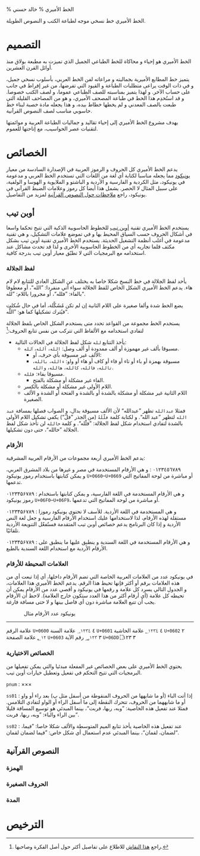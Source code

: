 % الخط الأميري
% خالد حسني

الخط الأميري خط نسخي موجه لطباعة الكتب و النصوص الطويلة.

# التصميم

الخط الأميري هو إحياء و محاكاة للخط الطباعي الجميل الذي تميزت به مطبعة بولاق منذ
أوائل القرن العشرين.

يتميز خط المطابع الأميرية بجماليته و مراعاته لفن الخط العربي، بأسلوب نسخي جميل،
و في ذات الوقت يراعى متطلبات الطباعة و القيود التي تفرضها، من غير إفراط في جانب
على حساب الآخر. و لهذا يتميز بمناسبته للصف الطباعي عموما، و لصف الكتب خصوصا.
و قد استُخدِم هذا الخط في طباعة المصحف الأميري، و هو من المصاحف القليلة التي طبعت
بالصف المعدني و لم يخطها خطاط بيده، و هذا يجعله مادة خصبة لبناء خط حاسوبي مناسب
لصف النصوص القرآنية.

يهدف مشروع الخط الأميري إلى إحياء تقاليد و جماليات الطباعة العربية و موائمتها
لتقنيات عصر الحواسيب، مع إتاحتها للعموم.

# الخصائص

يدعم الخط الأميري كل الحروف و الرموز العربية في الإصدارة السادسة من معيار
[يونيكود] مما يجعله مناسبا لكتابة أي لغة من اللغات التي تستخدم الخط العربي
و مدعومة في يونيكود، مثل الكردية و الفارسية و الأردية و الباشتو و الملايوية
و الهوسا و الولفية، على سبيل المثال لا الحصر. يشمل هذا أيضا كل رموز وعلامات الضبط
القرآني في يونيكود، راجع [ملاحظات حول النصوص القرآنية](#النصوص-القرآنية) لمزيد
من التفاصيل.

## أوبن تيب

يستخدم الخط الأميري تقنية [أوبن تيب] للخطوط الحاسوبية الذكية التي تتيح تحكما
واسعا في أشكال الحروف حسب السياق المحيط بها و في تموضع علامات التشكيل، و هي
تقنية مدعومة في أغلب أنظمة التشغيل الحديثة.  يستخدم الخط الأميري تقنية أوبن تيب
بشكل مكثف قلما تجاريه أي من الخطوط الحاسوبية الأخرى و لذا قد تحدث مشاكل عند
استخدامه مع البرمجيات التي لا تطبّق معيار أوبن تيب بدرجة كافية.

### لفظ الجلالة

يأخد لفظ الجلالة في خط النسخ شكلا خاصا به يختلف عن الشكل العادي للتتابع لام لام
هاء. يدعم الخط الأميري الشكل الخاص للفظ الجلالة سواء أتي منفردا: ”الله“، أو
معطوفا بالفاء: ”فلله“، أو مجرورا باللام: ”لله“.

يضع الخط شدة وألفا صغيرة على اللام الثانية إن لم تكن مُشَكَّلة، أما في حال شُكلت
فيُترك تشكيلها كما هو: ”اللَّه“.

يستخدم الخط مجموعة من القواعد تحدد متى يستخدم الشكل الخاص بلفظ الجلالة لتفادي
استخدامه مع الألفاظ التي تتركب من نفس تتابع الحروف:[^1]

* يأخذ التتابع `لله` شكل لفظ الجلالة في الحالات التالية:
    * مسبوقا بألف غير مهموزة أو ألف ممدودة أو ألف وصل: `الله`، `آلله`،
      `ٱلله`.
        * الألف غير مسبوقة بأي حرف، أو:
        * مسبوقة بهمزة أو باء أو تاء أو فاء أو كاف أو هاء أو واو:
         `ءالله`، `بالله`، `تالله`، `فالله`، `كالله`، `هالله`، `والله`.
    * مسبوقا بفاء: `فلله`.
        * الفاء غير مشكلة أو مشكلة بالفتح.
    * اللام الأولى غير مشكلة أو مشكلة بالكسر.
    * اللام الثانية غير مشكلة أو مشكلة بالشدة أو بالشدة و الفتحة أو الشدة
      و الألف الصغيرة.

فمثلا `عبدالله` تظهر ”عبدالله“ لأن الألف مسبوقة بدال، و الصواب فصلها بمسافة `عبد
الله` لتظهر ”عبد الله“. و لكتابة كلمة `فلَّلَهُ` (من الجذر ”فلّ“) يكفي تشكيل اللام
الأولى بالشدة لتفادي استخدام شكل لفظ الجلالة: ”فلّله“. و كلمة `خالله` لن تأخذ شكل
لفظ الجلالة ”خالله“، حتى دون تشكيلها.

### الأرقام

يدعم الخط الأميري أربعة مجموعات من الأرقام العربية المشرقية:

٠١٢٣٤٥٦٧٨٩
:    و هي الأرقام المستخدمة في مصر و غيرها من بلاد المشرق العربي، و يمكن كتابتها
     باستخدام رموز يونيكود `U+0660`–`U+0669` أو مباشرة من لوحة المفاتيح التي
     تدعمها.

۰۱۲۳۴۵۶۷۸۹
:    و هي الأرقام المستخدمة في اللغة الفارسية، و يمكن كتابتها باستخدام رموز
     يونيكود `U+06F0`–`U+06F9`، أو مباشرة من لوحة المفاتيح التي تدعمها.

<span lang="ur">۰۱۲۳۴۵۶۷۸۹</span>
:    و هي المستخدمة في اللغة الأردية. للأسف لا تحتوي يونيكود رموزا مستقلة لهذه
     الأرقام، لذا لاستخدامها عليك استخدام الأرقام الفارسية و جعل لغة النص الأردية
     و إذا كان البرنامج يدعم خصائص أوبن تيب المتقدمة فستُفعّل التنويعة الأردية
     تلقائيًا.

<span lang="sd">۰۱۲۳۴۵۶۷۸۹</span>
:    و هي الأرقام المستخدمة في اللغة السندية و ينطبق عليها ما ينطبق على الأرقام
     الأردية مع استخدام اللغة السندية بالطبع.

### العلامات المحيطة للأرقام

في يونيكود عدد من العلامات العربية الخاصة التي تضم الأرقام داخلها، أي إذا تبعت أي
من هذه العلامات برقم أو أكثر فإنها تحيط هذا الرقم. يدعم الخط الأميري هذا العلامات،
و الجدول التالي يسرد كل علامة و رقمها في يونيكود و أقصي عدد من الأرقام يمكن أن
تحيطه كل علامة (أي أرقام أكثر من هذا العدد ستكون خارج العلامة). لاحظ أن الأرقام يجب
أن تتبع العلامة مباشرة دون أي فاصل بينها و لا حتى مسافة فارغة.

               يونيكود    عدد الأرقام    مثال
------------  ---------  -------------  ------------
علامة الرقم    `U+0600`   ٤              &#x0600;١٢٣٤
علامة السنة    `U+0601`   ٤              &#x0601;١٢٣٤
علامة الحاشية  `U+0602`   ٢              &#x0602;١٢
علامة الصفحة   `U+0603`   ٣              &#x0603;١٢٣
رقم الآية      `U+06DD`   ٣              &#x06DD;١٢٣

### الخصائص الاختيارية

يحتوي الخط الأميري على بعض الخصائص غير المفعلة مبدئيا والتي يمكن تفعيلها من
البرمجيات التي تتيح التحكم في تفعيل وتعطيل خيارات أوبن تيب.

`pnum`
:    ×××

`ss01`
:    إذا أتت الباء (أو ما شابهها من الحروف المنقوطة من أسفل مثل پ) بعد راء أو
     واو أو ما شابههما من الحروف، تتحرك النقطة إلى ما أسفل الراء أو الواو
     لتفادي التلامس. فمثلا عند تفعيل هذه الخاصية: ”<span id="ss01">وبه، ربها،
     فربت</span>“، بينما المبدئي هو توسيع المسافة قليلا بين الراء والباء: ”وبه،
     ربها، فربت“.

`ss02`
:   عند تفعيل هذه الخاصية يأخذ تتابع الميم المتوسطة والألف شكلا خاصا: ”<span
    id="ss02">فيما، لضمان، لقمان</span>“، بينما المبدئي عدم استعمال أي شكل خاص:
    ”فيما لضمان لقمان“.

## النصوص القرآنية

### الهمزة
### الحروف الصغيرة
### المدة

# الترخيص

[^1]: راجع [هذا النقاش](http://www.graphics4arab.com/showthread.php?t=3975)
      للاطلاع على تفاصيل أكثر حول أصل الفكرة وصاحبها.

[أوبن تيب]: http://ar.wikipedia.org/wiki/أوبن_تايب "صفحة ويكيبيديا عن أوبن تيب"
[يونيكود]: http://unicode.org/versions/Unicode6.0.0 "يونيكود 6.0"

